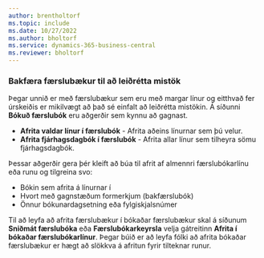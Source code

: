 ```yaml
---
author: brentholtorf
ms.topic: include
ms.date: 10/27/2022
ms.author: bholtorf
ms.service: dynamics-365-business-central
ms.reviewer: bholtorf
---
```


### Bakfæra færslubækur til að leiðrétta mistök

Þegar unnið er með færslubækur sem eru með margar línur og eitthvað fer úrskeiðis er mikilvægt að það sé einfalt að leiðrétta mistökin. Á síðunni **Bókuð færslubók** eru aðgerðir sem kynnu að gagnast.

* **Afrita valdar línur í færslubók** - Afrita aðeins línurnar sem þú velur.
* **Afrita fjárhagsdagbók í færslubók** - Afrita allar línur sem tilheyra sömu fjárhagsdagbók.

Þessar aðgerðir gera þér kleift að búa til afrit af almennri færslubókarlínu eða runu og tilgreina svo:

* Bókin sem afrita á línurnar í
* Hvort með gagnstæðum formerkjum (bakfærslubók)
* Önnur bókunardagsetning eða fylgiskjalsnúmer

Til að leyfa að afrita færslubækur í bókaðar færslubækur skal á síðunum **Sniðmát færslubóka** eða **Færslubókarkeyrsla** velja gátreitinn **Afrita í bókaðar færslubókarlínur**. Þegar búið er að leyfa fólki að afrita bókaðar færslubækur er hægt að slökkva á afritun fyrir tilteknar runur.